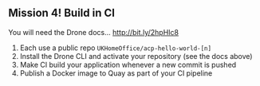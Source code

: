 ## Mission 4! Build in CI​

You will need the Drone docs... http://bit.ly/2hpHIc8
1. Each use a public repo `UKHomeOffice/acp-hello-world-[n]`
1. Install the Drone CLI and activate your repository​ (see the docs above)
1. Make CI build your application whenever a new commit is pushed​
1. Publish a Docker image to Quay as part of your CI pipeline​
